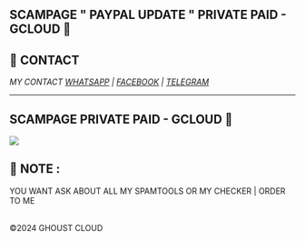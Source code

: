 ## SCAMPAGE " PAYPAL UPDATE " PRIVATE PAID - GCLOUD 👾

## **📧 CONTACT**

_MY CONTACT <a href="https://wa.me/+380675877299/">WHATSAPP</a>_
_| <a href="https://www.facebook.com/usdsmellyy">FACEBOOK</a>_
_| <a href="https://web.telegram.org/k/#@usdsmellyy">TELEGRAM</a>_

---

<h2>SCAMPAGE PRIVATE PAID - GCLOUD 👾 </h2>
<img src="https://i.imgur.com/KoJ0vgh.png" style="max-width:100%">

## **🦄 NOTE** :

YOU WANT ASK ABOUT ALL MY SPAMTOOLS OR MY CHECKER | ORDER TO ME

<br>©2024 GHOUST CLOUD
